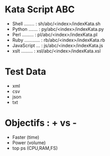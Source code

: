 Kata Script ABC
===============
- Shell ........ : sh/abc/\<index\>/indexKata.sh
- Python ....... : py/abc/\<index\>/indexKata.py
- Perl ......... : pl/abc/\<index\>/indexKata.pl
- Ruby ............ : rb/abc/\<index\>/indexKata.rb
- JavaScript ... : js/abc/\<index\>/indexKata.js
- xslt ......... : xsl/abc/\<index\>/indexKata.xsl

Test Data
=========
- xml
- csv
- json
- txt

Objectifs : + vs - 
==================
- Faster      (time)
- Power       (volume)
- top ps      (CPU,RAM,FS)